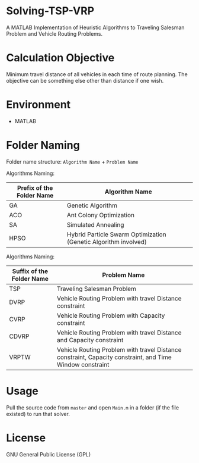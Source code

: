 # Solving-TSP-VRP
A MATLAB Implementation of Heuristic Algorithms to Traveling Salesman Problem and Vehicle Routing Problems.

# Calculation Objective
Minimum travel distance of all vehicles in each time of route planning. The objective can be something else other than distance if one wish.

# Environment
* MATLAB

# Folder Naming

Folder name structure: `Algorithm Name` + `Problem Name`

Algorithms Naming:

| Prefix of the Folder Name  | Algorithm Name |
| ------------- | ------------- |
| GA  | Genetic Algorithm  |
| ACO  | Ant Colony Optimization  |
| SA  | Simulated Annealing  |
| HPSO  | Hybrid Particle Swarm Optimization (Genetic Algorithm involved)  |

Algorithms Naming:

| Suffix of the Folder Name  | Problem Name |
| ------------- | ------------- |
| TSP  | Traveling Salesman Problem  |
| DVRP  | Vehicle Routing Problem with travel Distance constraint |
| CVRP  | Vehicle Routing Problem with Capacity constraint  |
| CDVRP  | Vehicle Routing Problem with travel Distance and Capacity constraint  |
| VRPTW  | Vehicle Routing Problem with travel Distance constraint, Capacity constraint, and Time Window constraint |

# Usage
Pull the source code from `master` and open `Main.m` in a folder (if the file existed) to run that solver.

# License
GNU General Public License (GPL)